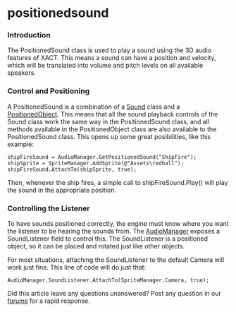 # positionedsound

### Introduction

The PositionedSound class is used to play a sound using the 3D audio features of XACT. This means a sound can have a position and velocity, which will be translated into volume and pitch levels on all available speakers.

### Control and Positioning

A PositionedSound is a combination of a [Sound](../../../../frb/docs/index.php) class and a [PositionedObject](../../../../frb/docs/index.php). This means that all the sound playback controls of the Sound class work the same way in the PositionedSound class, and all methods available in the PositionedObject class are also available to the PositionedSound class. This opens up some great posibilities, like this example:

```
shipFireSound = AudioManager.GetPositionedSound("ShipFire");
shipSprite = SpriteManager.AddSprite(@"Assets\redball");
shipFireSound.AttachTo(shipSprite, true);
```

Then, whenever the ship fires, a simple call to shipFireSound.Play() will play the sound in the appropriate position.

### Controlling the Listener

To have sounds positioned correctly, the engine must know where you want the listener to be hearing the sounds from. The [AudioManager](../../../../frb/docs/index.php) exposes a SoundListener field to control this. The SoundListener is a positioned object, so it can be placed and rotated just like other objects.

For most situations, attaching the SoundListener to the default Camera will work just fine. This line of code will do just that:

```
AudioManager.SoundListener.AttachTo(SpriteManager.Camera, true);
```

Did this article leave any questions unanswered? Post any question in our [forums](../../../../frb/forum.md) for a rapid response.
